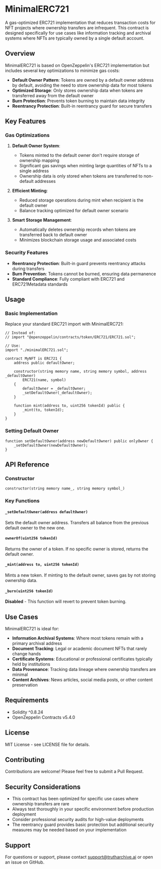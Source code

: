# MinimalERC721

A gas-optimized ERC721 implementation that reduces transaction costs for NFT projects where ownership transfers are infrequent. This contract is designed specifically for use cases like information tracking and archival systems where NFTs are typically owned by a single default account.

## Overview

MinimalERC721 is based on OpenZeppelin's ERC721 implementation but includes several key optimizations to minimize gas costs:

- **Default Owner Pattern**: Tokens are owned by a default owner address by default, avoiding the need to store ownership data for most tokens
- **Optimized Storage**: Only stores ownership data when tokens are transferred away from the default owner
- **Burn Protection**: Prevents token burning to maintain data integrity
- **Reentrancy Protection**: Built-in reentrancy guard for secure transfers

## Key Features

### Gas Optimizations

1. **Default Owner System**: 
   - Tokens minted to the default owner don't require storage of ownership mapping
   - Significant gas savings when minting large quantities of NFTs to a single address
   - Ownership data is only stored when tokens are transferred to non-default addresses

2. **Efficient Minting**:
   - Reduced storage operations during mint when recipient is the default owner
   - Balance tracking optimized for default owner scenario

3. **Smart Storage Management**:
   - Automatically deletes ownership records when tokens are transferred back to default owner
   - Minimizes blockchain storage usage and associated costs

### Security Features

- **Reentrancy Protection**: Built-in guard prevents reentrancy attacks during transfers
- **Burn Prevention**: Tokens cannot be burned, ensuring data permanence
- **Standard Compliance**: Fully compliant with ERC721 and ERC721Metadata standards

## Usage

### Basic Implementation

Replace your standard ERC721 import with MinimalERC721:

```solidity
// Instead of:
// import "@openzeppelin/contracts/token/ERC721/ERC721.sol";

// Use:
import "./minimalERC721.sol";

contract MyNFT is ERC721 {
    address public defaultOwner;
    
    constructor(string memory name, string memory symbol, address _defaultOwner) 
        ERC721(name, symbol) 
    {
        defaultOwner = _defaultOwner;
        _setDefaultOwner(_defaultOwner);
    }
    
    function mint(address to, uint256 tokenId) public {
        _mint(to, tokenId);
    }
}
```

### Setting Default Owner

```solidity
function setDefaultOwner(address newDefaultOwner) public onlyOwner {
    _setDefaultOwner(newDefaultOwner);
}
```

## API Reference

### Constructor

```solidity
constructor(string memory name_, string memory symbol_)
```

### Key Functions

#### `_setDefaultOwner(address defaultOwner)`
Sets the default owner address. Transfers all balance from the previous default owner to the new one.

#### `ownerOf(uint256 tokenId)`
Returns the owner of a token. If no specific owner is stored, returns the default owner.

#### `_mint(address to, uint256 tokenId)`
Mints a new token. If minting to the default owner, saves gas by not storing ownership data.

#### `_burn(uint256 tokenId)`
**Disabled** - This function will revert to prevent token burning.

## Use Cases

MinimalERC721 is ideal for:

- **Information Archival Systems**: Where most tokens remain with a primary archival address
- **Document Tracking**: Legal or academic document NFTs that rarely change hands
- **Certificate Systems**: Educational or professional certificates typically held by institutions
- **Data Provenance**: Tracking data lineage where ownership transfers are minimal
- **Content Archives**: News articles, social media posts, or other content preservation

## Requirements

- Solidity ^0.8.24
- OpenZeppelin Contracts v5.4.0

## License

MIT License - see LICENSE file for details.

## Contributing

Contributions are welcome! Please feel free to submit a Pull Request.

## Security Considerations

- This contract has been optimized for specific use cases where ownership transfers are rare
- Always test thoroughly in your specific environment before production deployment
- Consider professional security audits for high-value deployments
- The reentrancy guard provides basic protection but additional security measures may be needed based on your implementation

## Support

For questions or support, please contact [support@trutharchive.ai](mailto:support@trutharchive.ai) or open an issue on GitHub.